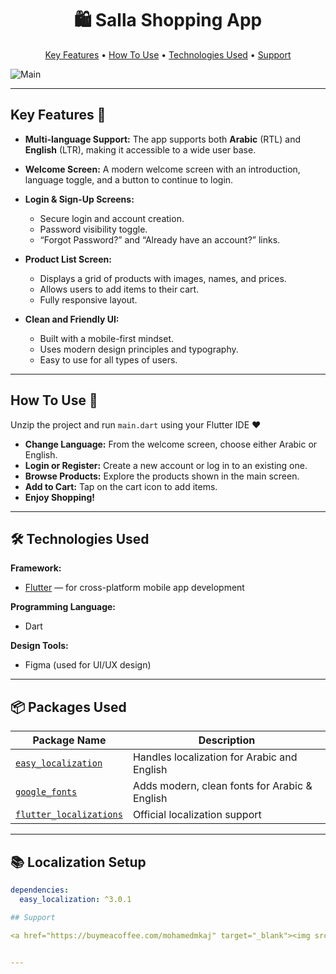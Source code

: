<h1 align="center">
  🛍️ Salla Shopping App
</h1>
<p align="center">
  <a href="#key-features">Key Features</a> •
  <a href="#how-to-use">How To Use</a> •
  <a href="#technologies-used">Technologies Used</a> •
  <a href="#support">Support</a>
</p>

<img src="poster.png" alt="Main" />

---

##  Key Features  🧩

* **Multi-language Support:** The app supports both **Arabic** (RTL) and **English** (LTR), making it accessible to a wide user base.

* **Welcome Screen:** A modern welcome screen with an introduction, language toggle, and a button to continue to login.

* **Login & Sign-Up Screens:** 
  - Secure login and account creation.
  - Password visibility toggle.
  - “Forgot Password?” and “Already have an account?” links.

* **Product List Screen:** 
  - Displays a grid of products with images, names, and prices.
  - Allows users to add items to their cart.
  - Fully responsive layout.

* **Clean and Friendly UI:** 
  - Built with a mobile-first mindset.
  - Uses modern design principles and typography.
  - Easy to use for all types of users.

---

##  How To Use  🚀

Unzip the project and run `main.dart` using your Flutter IDE ❤️

* **Change Language:** From the welcome screen, choose either Arabic or English.
* **Login or Register:** Create a new account or log in to an existing one.
* **Browse Products:** Explore the products shown in the main screen.
* **Add to Cart:** Tap on the cart icon to add items.
* **Enjoy Shopping!**

---

## 🛠️ Technologies Used

**Framework:**  
- [Flutter](https://flutter.dev/) — for cross-platform mobile app development

**Programming Language:**  
- Dart

**Design Tools:**  
- Figma (used for UI/UX design)

---

## 📦 Packages Used

| Package Name | Description |
|--------------|-------------|
| [`easy_localization`](https://pub.dev/packages/easy_localization) | Handles localization for Arabic and English |
| [`google_fonts`](https://pub.dev/packages/google_fonts) | Adds modern, clean fonts for Arabic & English |
| [`flutter_localizations`](https://api.flutter.dev/flutter/flutter_localizations/flutter_localizations-library.html) | Official localization support |

---

## 📚 Localization Setup

```yaml
dependencies:
  easy_localization: ^3.0.1

## Support

<a href="https://buymeacoffee.com/mohamedmkaj" target="_blank"><img src="https://www.buymeacoffee.com/assets/img/custom_images/purple_img.png" alt="Buy Me A Coffee" style="height: 41px !important;width: 174px !important;box-shadow: 0px 3px 2px 0px rgba(190, 190, 190, 0.5) !important;-webkit-box-shadow: 0px 3px 2px 0px rgba(190, 190, 190, 0.5) !important;" ></a>


---

